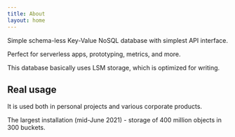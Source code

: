 ```yaml
---
title: About
layout: home
---
```


Simple schema-less Key-Value NoSQL database with simplest API interface.

Perfect for serverless apps, prototyping, metrics, and more.

This database basically uses LSM storage, which is optimized for writing.

## Real usage

It is used both in personal projects and various corporate products.

The largest installation (mid-June 2021) - storage of 400 million objects in 300 buckets.
